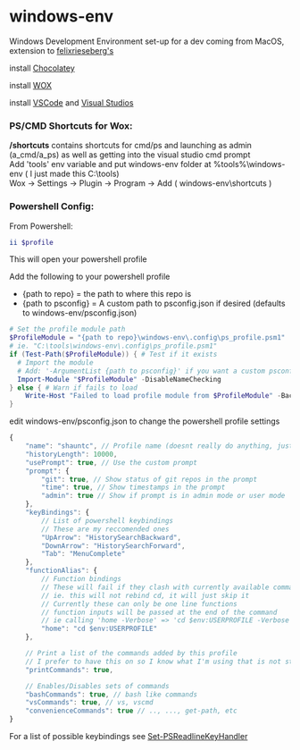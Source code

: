 # windows-env
Windows Development Environment set-up for a dev coming from MacOS, extension to [felixrieseberg's][windows-dev-env]

install [Chocolatey][chocolatey-install]

install [WOX][wox-install]

install [VSCode][vscode-install] and [Visual Studios][vs-install]


### PS/CMD Shortcuts for Wox:
**/shortcuts** contains shortcuts for cmd/ps and launching as admin (a_cmd/a_ps) as well as getting into the visual studio cmd prompt
<br/>Add 'tools' env variable and put windows-env folder at %tools%\windows-env ( I just made this C:\tools)
<br/>Wox -> Settings -> Plugin -> Program -> Add ( windows-env\shortcuts )

### Powershell Config:
From Powershell:
```powershell
ii $profile
```
This will open your powershell profile

Add the following to your powershell profile<br/>
* {path to repo} = the path to where this repo is
* {path to psconfig} = A custom path to psconfig.json if desired (defaults to windows-env/psconfig.json)

```powershell
# Set the profile module path
$ProfileModule = "{path to repo}\windows-env\.config\ps_profile.psm1"
# ie. "C:\tools\windows-env\.config\ps_profile.psm1"
if (Test-Path($ProfileModule)) { # Test if it exists
  # Import the module
  # Add: '-ArgumentList {path to psconfig}' if you want a custom psconfig location
  Import-Module "$ProfileModule" -DisableNameChecking
} else { # Warn if fails to load
	Write-Host "Failed to load profile module from $ProfileModule" -BackgroundColor Red;
}
```

edit windows-env/psconfig.json to change the powershell profile settings

```javascript
{
    "name": "shauntc", // Profile name (doesnt really do anything, just printed at the begining)
    "historyLength": 10000,
    "usePrompt": true, // Use the custom prompt
    "prompt": {
        "git": true, // Show status of git repos in the prompt
        "time": true, // Show timestamps in the prompt
        "admin": true // Show if prompt is in admin mode or user mode
    },
    "keyBindings": { 
        // List of powershell keybindings
        // These are my reccomended ones
        "UpArrow": "HistorySearchBackward",
        "DownArrow": "HistorySearchForward",
        "Tab": "MenuComplete"
    },
    "functionAlias": {
        // Function bindings
        // These will fail if they clash with currently available commands
        // ie. this will not rebind cd, it will just skip it
        // Currently these can only be one line functions
        // function inputs will be passed at the end of the command
        // ie calling 'home -Verbose' => 'cd $env:USERPROFILE -Verbose' 
        "home": "cd $env:USERPROFILE"
    },

    // Print a list of the commands added by this profile
    // I prefer to have this on so I know what I'm using that is not stock
    "printCommands": true, 

    // Enables/Disables sets of commands
    "bashCommands": true, // bash like commands
    "vsCommands": true, // vs, vscmd
    "convenienceCommands": true // .., ..., get-path, etc
}
```
For a list of possible keybindings see [Set-PSReadlineKeyHandler][ps-keyhandlers]

<!--External Links--->

[chocolatey-install]: https://chocolatey.org/
[wox-install]: https://github.com/Wox-launcher/Wox
[vscode-install]: https://visualstudio.microsoft.com/
[vs-install]: https://visualstudio.microsoft.com/
[ps-keyhandlers]: https://docs.microsoft.com/en-us/powershell/module/psreadline/set-psreadlinekeyhandler?view=powershell-6
[windows-dev-env]: https://github.com/felixrieseberg/windows-development-environment